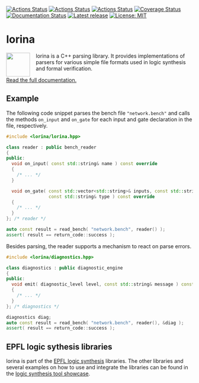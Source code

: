 [![Actions Status](https://github.com/hriener/lorina/workflows/Linux%20CI/badge.svg)](https://github.com/hriener/lorina/actions)
[![Actions Status](https://github.com/hriener/lorina/workflows/MacOS%20CI/badge.svg)](https://github.com/hriener/lorina/actions)
[![Actions Status](https://github.com/hriener/lorina/workflows/Windows%20CI/badge.svg)](https://github.com/hriener/lorina/actions)
[![Coverage Status](https://codecov.io/gh/hriener/lorina/branch/master/graph/badge.svg?token=ZAWW94ECYU)](https://codecov.io/gh/hriener/lorina)
[![Documentation Status](https://readthedocs.org/projects/lorina/badge/?version=latest)](http://lorina.readthedocs.io/en/latest/?badge=latest)
[![Latest release](https://img.shields.io/github/release/hriener/lorina.svg)](https://github.com/hriener/lorina/releases)
[![License: MIT](https://img.shields.io/badge/License-MIT-yellow.svg)](https://opensource.org/licenses/MIT)

# lorina

<img src="https://cdn.rawgit.com/hriener/lorina/master/lorina.svg" width="64" height="64" align="left" style="margin-right: 12pt" />
lorina is a C++ parsing library.  It provides implementations of parsers for various simple file formats used in logic synthesis and formal verification.

[Read the full documentation.](http://lorina.readthedocs.io/en/latest/?badge=latest)

## Example

The following code snippet parses the bench file `"network.bench"` and calls the methods `on_input` and `on_gate` for each input and gate declaration in the file, respectively.

```c++
#include <lorina/lorina.hpp>

class reader : public bench_reader
{
public:
  void on_input( const std::string& name ) const override
  {
    /* ... */
  }

  void on_gate( const std::vector<std::string>& inputs, const std::string& output,
                const std::string& type ) const override
  {
    /* ... */
  }
}; /* reader */

auto const result = read_bench( "network.bench", reader() );
assert( result == return_code::success );
```

Besides parsing, the reader supports a mechanism to react on parse errors.

```c++
#include <lorina/diagnostics.hpp>

class diagnostics : public diagnostic_engine
{
public:
  void emit( diagnostic_level level, const std::string& message ) const override
  {
    /* ... */
  }
}; /* diagnostics */

diagnostics diag;
auto const result = read_bench( "network.bench", reader(), &diag );
assert( result == return_code::success );
```

## EPFL logic sythesis libraries

lorina is part of the [EPFL logic synthesis](https://lsi.epfl.ch/page-138455-en.html) libraries.  The other libraries and several examples on how to use and integrate the libraries can be found in the [logic synthesis tool showcase](https://github.com/lsils/lstools-showcase).
